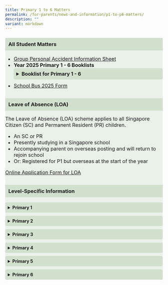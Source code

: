 ```yaml
---
title: Primary 1 to 6 Matters
permalink: /for-parents/news-and-information/p1-to-p6-matters/
description: ""
variant: markdown
---
```

<div style="background-color: #eaf1e9; padding: 0px; border-radius: 0px;">
  <h3 style="background-color: #d2e1ce; padding: 10px;">All Student Matters</h3>
  <ul style="font-size: 16px;">
    <li style="font-size: 16px;"><a rel="noopener noreferrer nofollow" target="_blank" href="/files/2025/Product_Fact_Sheet__Year_2025_.pdf"> Group Personal Accident Information Sheet </a></li>
    <li style="font-size: 16px;"><strong>Year 2025 Primary 1 - 6 Booklists</strong>
      <details style="margin-bottom: 10px;">
        <summary style="font-weight: bold; cursor: pointer; padding: 8px; background-color: #d2e1ce; border-radius: 5px;">Booklist for Primary 1 - 6</summary>
        <ul style="margin-top: 10px; padding-left: 20px; font-size: 16px;">
          <li style="font-size: 16px;"><a rel="noopener nofollow" target="_blank" href="/files/2025/Booklists/P1_BOOKLIST.pdf">Primary 1</a></li>
          <li style="font-size: 16px;"><a rel="noopener nofollow" target="_blank" href="/files/2025/Booklists/P2_BOOKLIST.pdf">Primary 2</a></li>
          <li style="font-size: 16px;"><a rel="noopener nofollow" target="_blank" href="/files/2025/Booklists/P3_BOOKLIST.pdf">Primary 3</a></li>
          <li style="font-size: 16px;"><a rel="noopener nofollow" target="_blank" href="/files/2025/Booklists/P4_BOOKLIST.pdf">Primary 4</a></li>
          <li style="font-size: 16px;"><a rel="noopener nofollow" target="_blank" href="/files/2025/Booklists/P5_BOOKLIST.pdf">Primary 5 Standard</a></li>
          <li style="font-size: 16px;"><a rel="noopener nofollow" target="_blank" href="/files/2025/Booklists/P5__FDN_.pdf">Primary 5 Foundation</a></li>
          <li style="font-size: 16px;"><a rel="noopener nofollow" target="_blank" href="/files/2025/Booklists/P6_BOOKLIST.pdf">Primary 6 Standard</a></li>
          <li style="font-size: 16px;"><a rel="noopener nofollow" target="_blank" href="/files/2025/Booklists/P6__FDN_.pdf">Primary 6 Foundation</a></li>
        </ul>
      </details>
    </li>
    <li style="font-size: 16px;"><a rel="noopener noreferrer nofollow" target="_blank" href="/files/2025/Binder_Bus_2025.pdf">School Bus 2025 Form</a></li>
  </ul>

  <h3 style="margin-top: 30px; background-color: #d2e1ce; padding: 10px;">Leave of Absence (LOA)</h3>
  <p style="font-size: 16px;">The Leave of Absence (LOA) scheme applies to all Singapore Citizen (SC) and Permanent Resident (PR) children.</p>
  <ul style="font-size: 16px;">
    <li style="font-size: 16px;">An SC or PR</li>
    <li style="font-size: 16px;">Presently studying in a Singapore school</li>
    <li style="font-size: 16px;">Accompanying parent on overseas posting and will return to rejoin school</li>
    <li style="font-size: 16px;">Or: Registered for P1 but overseas at the start of the year</li>
  </ul>
  <p style="font-size: 16px;"><a rel="noopener noreferrer nofollow" target="_blank" href="https://form.gov.sg/#!/61023b016bd2f30011b37e2a">Online Application Form for LOA</a></p>

  <h3 style="margin-top: 30px; background-color: #d2e1ce; padding: 10px;">Level-Specific Information</h3>
  <details style="margin-bottom: 10px;">
    <summary style="font-weight: bold; cursor: pointer; padding: 8px; background-color: #d2e1ce; border-radius: 5px;">Primary 1</summary>
    <ul style="margin-top: 10px; padding-left: 20px; font-size: 16px;">
      <li style="font-size: 16px;"><a rel="noopener nofollow" target="_blank" href="/files/2025/2024_P1_Orientation_FINAL.pdf">P1 Orientation Slides</a></li>
      <li style="font-size: 16px;"><a rel="noopener nofollow" target="_blank" href="/files/2025/FPPS Connects/P1_Total_Curriculum_Briefing_2025.pdf">P1 Total Curriculum Briefing</a></li>
    </ul>
  </details>

  <details style="margin-bottom: 10px;">
    <summary style="font-weight: bold; cursor: pointer; padding: 8px; background-color: #d2e1ce; border-radius: 5px;">Primary 2</summary>
    <ul style="margin-top: 10px; padding-left: 20px; font-size: 16px;">
      <li style="font-size: 16px;"><a rel="noopener nofollow" target="_blank" href="/files/2025/FPPS Connects/P2_Total_Curriculum_Briefing_2025.pdf">P2 Total Curriculum Briefing</a></li>
    </ul>
  </details>

  <details style="margin-bottom: 10px;">
    <summary style="font-weight: bold; cursor: pointer; padding: 8px; background-color: #d2e1ce; border-radius: 5px;">Primary 3</summary>
    <ul style="margin-top: 10px; padding-left: 20px; font-size: 16px;">
      <li style="font-size: 16px;"><a rel="noopener nofollow" target="_blank" href="/files/2025/FPPS Connects/2025_P3___P4_FPPS_Connects_13_Mar.pdf">P3 FPPS Connects</a></li>
    </ul>
  </details>

  <details style="margin-bottom: 10px;">
    <summary style="font-weight: bold; cursor: pointer; padding: 8px; background-color: #d2e1ce; border-radius: 5px;">Primary 4</summary>
    <ul style="margin-top: 10px; padding-left: 20px; font-size: 16px;">
      <li style="font-size: 16px;"><a rel="noopener nofollow" target="_blank" href="/files/2025/FPPS Connects/2025_P3___P4_FPPS_Connects_13_Mar.pdf">P4 FPPS Connects</a></li>
    </ul>
  </details>

  <details style="margin-bottom: 10px;">
    <summary style="font-weight: bold; cursor: pointer; padding: 8px; background-color: #d2e1ce; border-radius: 5px;">Primary 5</summary>
    <ul style="margin-top: 10px; padding-left: 20px; font-size: 16px;">
      <li style="font-size: 16px;"><a rel="noopener nofollow" target="_blank" href="/files/2025/FPPS Connects/2025_P5_FPPS_Connects_28_Mar.pdf">P5 FPPS Connects</a></li>
    </ul>
  </details>

  <details>
    <summary style="font-weight: bold; cursor: pointer; padding: 8px; background-color: #d2e1ce; border-radius: 5px;">Primary 6</summary>
    <ul style="margin-top: 10px; padding-left: 20px; font-size: 16px;">
      <li style="font-size: 16px;"><a rel="noopener nofollow" target="_blank" href="/files/2025/FPPS Connects/2025_P6_FPPS_Connects_14_Mar.pdf">P6 FPPS Connects</a></li>
    </ul>
  </details>
</div>
